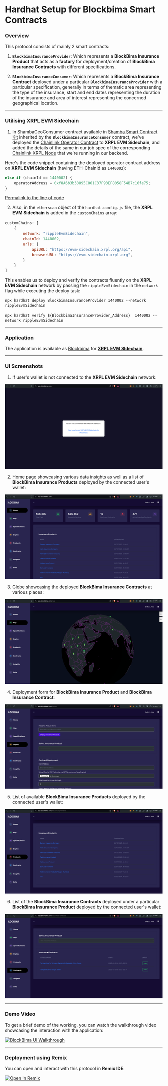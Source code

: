 # Hardhat Setup for Blockbima Smart Contracts

### Overview

This protocol consists of mainly 2 smart contracts:

1. **`BlockbimaInsuranceProvider`**: Which represents a **BlockBima Insurance Product** that acts as a **factory** for deployment/creation of **BlockBima Insurance Contracts** with different specifications.

2. **`BlockbimaInsuranceConsumer`**: Which represents a **BlockBima Insurance Contract** deployed under a particular **`BlockbimaInsuranceProvider`** with a particular specification, generally in terms of thematic area representing the type of the insurance, start and end dates representing the duration of the insurance and area of interest representing the concerned geographical location.

---

### Utilising XRPL EVM Sidechain

1. In ShambaGeoConsumer contract available in [Shamba Smart Contract Kit](https://github.com/shambadynamic/shamba-smartcontractkit) inherited by the **`BlockbimaInsuranceConsumer`** contract, we've deployed the [Chainlink Operator Contract](https://docs.chain.link/chainlink-nodes/contracts/operator) to **XRPL EVM Sidechain**, and added the details of the same in our job spec of the corresponding [Chainlink XRPL Node](https://docs.chain.link/chainlink-nodes/v1/running-a-chainlink-node) that we're running in our backend.

Here's the code snippet containing the deployed operator contract address on **XRPL EVM Sidechain** (having ETH-ChainId as `1440002`):

```js
else if (chainId == 1440002) {
    operatorAddress = 0xf8A6b3b38895C861C37F93EF8058F54B7c16fe75;
}
```

[Permalink to the line of code](https://github.com/shambadynamic/shamba-smartcontractkit/blob/5995d76348c1c5cb306ee855115e73b4e4d4db70/contracts/utils/libraries/NetworkConfig.sol#L20)

2. Also, in the `etherscan` object of the `hardhat.config.js` file, the **XRPL EVM Sidechain** is added in the `customChains` array:

```js
customChains: [
    {
        network: "rippleEvmSidechain",
        chainId: 1440002,
        urls: {
            apiURL: "https://evm-sidechain.xrpl.org/api",
            browserURL: "https://evm-sidechain.xrpl.org",
        }
    }
]
```

This enables us to deploy and verify the contracts fluently on the **XRPL EVM Sidechain** network by passing the `rippleEvmSidechain` in the `network` flag while executing the deploy task:

```
npx hardhat deploy BlockbimaInsuranceProvider 1440002 --network rippleEvmSidechain

npx hardhat verify ${BlockbimaInsuranceProvider_Address}  1440002 --network rippleEvmSidechain
```

---

### Application

The application is available as [Blockbima](https://app.blockbima.com/) for **[XRPL EVM SIdechain](https://opensource.ripple.com/docs/evm-sidechain/intro-to-evm-sidechain/)**.

---

### UI Screenshots

1. If user's wallet is not connected to the **XRPL EVM Sidechain** network:

![1](image/README/1.png)

2. Home page showcasing various data insights as well as a list of **BlockBima Insurance Products** deployed by the connected user's wallet: 

![2](image/README/2.png)

3. Globe showcasing the deployed **BlockBima Insurance Contracts** at various places:

![3](image/README/3.png)

4. Deployment form for **BlockBima Insurance Product** and **BlockBima Insurance Contract**:

![4](image/README/4.png)

5. List of available **BlockBima Insurance Products** deployed by the connected user's wallet: 

![5](image/README/5.png)

6. List of the **BlockBima Insurance Contracts** deployed under a particular **BlockBima Insurance Product** deployed by the connected user's wallet: 

![6](image/README/6.png)

---

### Demo Video

To get a brief demo of the working, you can watch the walkthrough video showcasing the interaction with the application:

[![BlockBima UI Walkthrough](https://img.youtube.com/vi/0IjRl9w67KI/maxresdefault.jpg)](https://youtu.be/0IjRl9w67KI)

---

### Deployment using Remix

You can open and interact with this protocol in **Remix IDE**:

<a href="https://remix.ethereum.org/#version=soljson-v0.8.24+commit.e11b9ed9.js&optimize=true&runs=200&gist=c46861c005c66c3443a6352e53492b48&lang=en&evmVersion=null" target="_blank">
  <img src="https://amaranth-secondary-primate-517.mypinata.cloud/ipfs/QmS7z2Aw6eKhzdyLXxutVSF3NcLB2SE6MpgRm4ER9tHjie" alt="Open In Remix" width="100" height="30">
</a>
